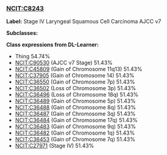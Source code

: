 
### [NCIT:C8243](http://purl.obolibrary.org/obo/NCIT_C8243)
**Label:** Stage IV Laryngeal Squamous Cell Carcinoma AJCC v7

**Subclasses:** 

**Class expressions from DL-Learner:**

- Thing 54.74%
- [NCIT:C90530](http://purl.obolibrary.org/obo/NCIT_C90530) (AJCC v7 Stage) 51.43%
- [NCIT:C45809](http://purl.obolibrary.org/obo/NCIT_C45809) (Gain of Chromosome 11q13) 51.43%
- [NCIT:C37905](http://purl.obolibrary.org/obo/NCIT_C37905) (Gain of Chromosome 14) 51.43%
- [NCIT:C36550](http://purl.obolibrary.org/obo/NCIT_C36550) (Gain of Chromosome 7p) 51.43%
- [NCIT:C36502](http://purl.obolibrary.org/obo/NCIT_C36502) (Loss of Chromosome 3p) 51.43%
- [NCIT:C36496](http://purl.obolibrary.org/obo/NCIT_C36496) (Loss of Chromosome 18q) 51.43%
- [NCIT:C36489](http://purl.obolibrary.org/obo/NCIT_C36489) (Gain of Chromosome 5p) 51.43%
- [NCIT:C36488](http://purl.obolibrary.org/obo/NCIT_C36488) (Gain of Chromosome 8q) 51.43%
- [NCIT:C36487](http://purl.obolibrary.org/obo/NCIT_C36487) (Gain of Chromosome 3q) 51.43%
- [NCIT:C36484](http://purl.obolibrary.org/obo/NCIT_C36484) (Gain of Chromosome 17q) 51.43%
- [NCIT:C36483](http://purl.obolibrary.org/obo/NCIT_C36483) (Gain of Chromosome 9q) 51.43%
- [NCIT:C36482](http://purl.obolibrary.org/obo/NCIT_C36482) (Gain of Chromosome 1q) 51.43%
- [NCIT:C36453](http://purl.obolibrary.org/obo/NCIT_C36453) (Gain of Chromosome 7q) 51.43%
- [NCIT:C27971](http://purl.obolibrary.org/obo/NCIT_C27971) (Stage IV) 51.43%



